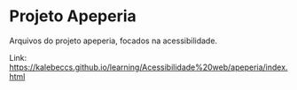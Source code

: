# Projeto Apeperia

Arquivos do projeto apeperia, focados na acessibilidade.

Link: https://kalebeccs.github.io/learning/Acessibilidade%20web/apeperia/index.html
